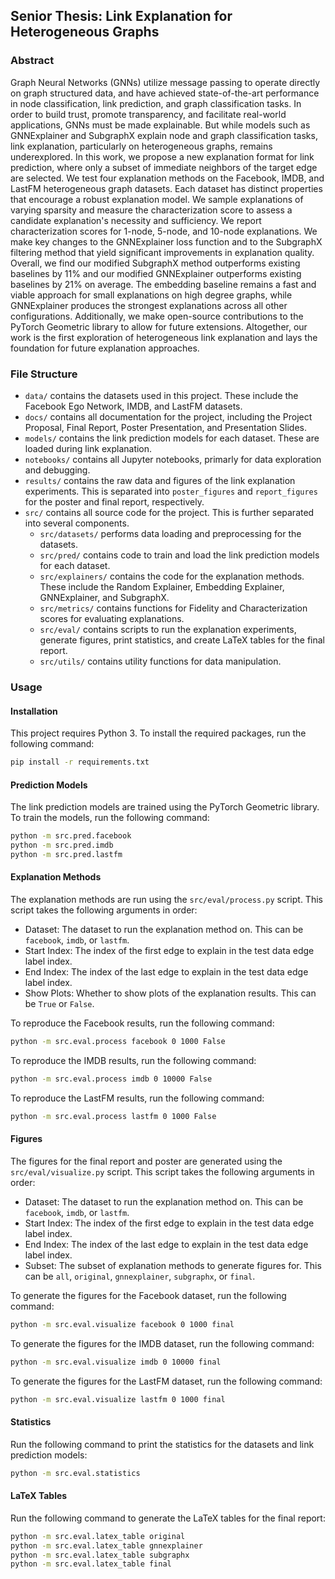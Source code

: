 ## Senior Thesis: Link Explanation for Heterogeneous Graphs

### Abstract

Graph Neural Networks (GNNs) utilize message passing to operate directly on graph structured data, and have achieved state-of-the-art performance in node classification, link prediction, and graph classification tasks. In order to build trust, promote transparency, and facilitate real-world applications, GNNs must be made explainable. But while models such as GNNExplainer and SubgraphX explain node and graph classification tasks, link explanation, particularly on heterogeneous graphs, remains underexplored. In this work, we propose a new explanation format for link prediction, where only a subset of immediate neighbors of the target edge are selected. We test four explanation methods on the Facebook, IMDB, and LastFM heterogeneous graph datasets. Each dataset has distinct properties that encourage a robust explanation model. We sample explanations of varying sparsity and measure the characterization score to assess a candidate explanation's necessity and sufficiency. We report characterization scores for 1-node, 5-node, and 10-node explanations. We make key changes to the GNNExplainer loss function and to the SubgraphX filtering method that yield significant improvements in explanation quality. Overall, we find our modified SubgraphX method outperforms existing baselines by 11% and our modified GNNExplainer outperforms existing baselines by 21% on average. The embedding baseline remains a fast and viable approach for small explanations on high degree graphs, while GNNExplainer produces the strongest explanations across all other configurations. Additionally, we make open-source contributions to the PyTorch Geometric library to allow for future extensions. Altogether, our work is the first exploration of heterogeneous link explanation and lays the foundation for future explanation approaches.

### File Structure

- `data/` contains the datasets used in this project. These include the Facebook Ego Network, IMDB, and LastFM datasets.
- `docs/` contains all documentation for the project, including the Project Proposal, Final Report, Poster Presentation, and Presentation Slides.
- `models/` contains the link prediction models for each dataset. These are loaded during link explanation.
- `notebooks/` contains all Jupyter notebooks, primarly for data exploration and debugging.
- `results/` contains the raw data and figures of the link explanation experiments. This is separated into `poster_figures` and `report_figures` for the poster and final report, respectively.
- `src/` contains all source code for the project. This is further separated into several components.
  - `src/datasets/` performs data loading and preprocessing for the datasets.
  - `src/pred/` contains code to train and load the link prediction models for each dataset.
  - `src/explainers/` contains the code for the explanation methods. These include the Random Explainer, Embedding Explainer, GNNExplainer, and SubgraphX.
  - `src/metrics/` contains functions for Fidelity and Characterization scores for evaluating explanations.
  - `src/eval/` contains scripts to run the explanation experiments, generate figures, print statistics, and create LaTeX tables for the final report.
  - `src/utils/` contains utility functions for data manipulation.

### Usage

#### Installation

This project requires Python 3. To install the required packages, run the following command:

```bash
pip install -r requirements.txt
```

#### Prediction Models

The link prediction models are trained using the PyTorch Geometric library. To train the models, run the following command:

```bash
python -m src.pred.facebook
python -m src.pred.imdb
python -m src.pred.lastfm
```

#### Explanation Methods

The explanation methods are run using the `src/eval/process.py` script. This script takes the following arguments in order:

- Dataset: The dataset to run the explanation method on. This can be `facebook`, `imdb`, or `lastfm`.
- Start Index: The index of the first edge to explain in the test data edge label index.
- End Index: The index of the last edge to explain in the test data edge label index.
- Show Plots: Whether to show plots of the explanation results. This can be `True` or `False`.

To reproduce the Facebook results, run the following command:

```bash
python -m src.eval.process facebook 0 1000 False
```

To reproduce the IMDB results, run the following command:

```bash
python -m src.eval.process imdb 0 10000 False
```

To reproduce the LastFM results, run the following command:

```bash
python -m src.eval.process lastfm 0 1000 False
```

#### Figures

The figures for the final report and poster are generated using the `src/eval/visualize.py` script. This script takes the following arguments in order:

- Dataset: The dataset to run the explanation method on. This can be `facebook`, `imdb`, or `lastfm`.
- Start Index: The index of the first edge to explain in the test data edge label index.
- End Index: The index of the last edge to explain in the test data edge label index.
- Subset: The subset of explanation methods to generate figures for. This can be `all`, `original`, `gnnexplainer`, `subgraphx`, or `final`.

To generate the figures for the Facebook dataset, run the following command:

```bash
python -m src.eval.visualize facebook 0 1000 final
```

To generate the figures for the IMDB dataset, run the following command:

```bash
python -m src.eval.visualize imdb 0 10000 final
```

To generate the figures for the LastFM dataset, run the following command:

```bash
python -m src.eval.visualize lastfm 0 1000 final
```

#### Statistics

Run the following command to print the statistics for the datasets and link prediction models:

```bash
python -m src.eval.statistics
```

#### LaTeX Tables

Run the following command to generate the LaTeX tables for the final report:

```bash
python -m src.eval.latex_table original
python -m src.eval.latex_table gnnexplainer
python -m src.eval.latex_table subgraphx
python -m src.eval.latex_table final
```
